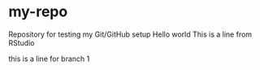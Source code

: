 # my-repo
Repository for testing my Git/GitHub setup
Hello world
This is a line from RStudio

this is a line for branch 1
